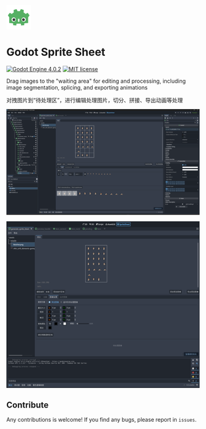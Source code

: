 ![Plugin Logo](icon.png)

# Godot Sprite Sheet

[![Godot Engine 4.0.2](https://camo.githubusercontent.com/21b353eb74da9737761b265f9fca97d75efd95da116d64c979def8d79de6084d/68747470733a2f2f696d672e736869656c64732e696f2f62616467652f476f646f74253230456e67696e652d342e302e322d626c7565)](https://godotengine.org/) [![MIT license](https://camo.githubusercontent.com/83d3746e5881c1867665223424263d8e604df233d0a11aae0813e0414d433943/68747470733a2f2f696d672e736869656c64732e696f2f62616467652f6c6963656e73652d4d49542d626c75652e737667)](https://lbesson.mit-license.org/)



Drag images to the "waiting area" for editing and processing, including image segmentation, splicing, and exporting animations


对拽图片到“待处理区”，进行编辑处理图片，切分、拼接、导出动画等处理

![](images/20230405000024.png)

![](images/20230405185239.png)



## Contribute

Any contributions is welcome! If you find any bugs, please report in `issues`.
